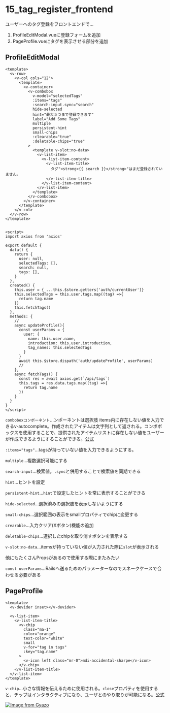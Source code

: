 # 15_tag_register_frontend

ユーザーへのタグ登録をフロントエンドで...

1. ProfileEditModal.vueに登録フォームを追加
2. PageProfile.vueにタグを表示させる部分を追加

## ProfileEditModal

```vue
<template>
  <v-row>
    <v-col cols="12">
      <template>
        <v-container>
          <v-combobox
            v-model="selectedTags"
            :items="tags"
            :search-input.sync="search"
            hide-selected
            hint="最大５つまで登録できます"
            label="Add Some Tags"
            multiple
            persistent-hint
            small-chips
            :clearable="true"
            :deletable-chips="true"
          >
            <template v-slot:no-data>
              <v-list-item>
                <v-list-item-content>
                  <v-list-item-title>
                    タグ"<strong>{{ search }}</strong>"はまだ登録されていません。
                  </v-list-item-title>
                </v-list-item-content>
              </v-list-item>
            </template>
          </v-combobox>
        </v-container>
      </template>
    </v-col>
  </v-row>
</template>


<script>
import axios from 'axios'

export default {
  data() {
    return {
      user: null,
      selectedTags: [],
      search: null,
      tags: [],
    }
  },
  created() {
    this.user = { ...this.$store.getters['auth/currentUser']}
    this.selectedTags = this.user.tags.map((tag) =>{
      return tag.name
    })
    this.fetchTags()
  },
  methods: {
    //
    async updateProfile(){
      const userParams = {
        user: {
          name: this.user.name,
          introduction: this.user.introduction,
          tag_names: this.selectedTags
        }
      }
      await this.$store.dispath('auth/updateProfile', userParams)
      //
    },
    async fetchTags() {
      const res = await axios.get(`/api/tags`)
      this.tags = res.data.tags.map((tag) =>{
        return tag.name
      })
    }
  }
}
</script>
```

`comboboxコンポーネント`...ンポーネントは選択肢 items内に存在しない値を入力できるv-autocomplete。作成されたアイテムは文字列として返される。コンボボックスを使用することで、提供されたアイテムリストに存在しない値をユーザーが作成できるようにすることができる。[公式](https://vuetifyjs.com/ja/components/combobox/)

`:items="tags"`...tagsが持っていない値を入力できるようにする。

`multiple`...複数選択可能にする

`search-input`...検索値。`.sync`と併用することで検索値を同期できる

`hint`...ヒントを設定

`persistent-hint`...`hint`で設定したヒントを常に表示することができる

`hide-selected`...選択済みの選択肢を表示しないようにする

`small-chips`...選択範囲の表示をsmallプロパティでchipに変更する

`crearable`...入力クリア(Xボタン)機能の追加

`deletable-chips`...選択したchipを取り消すボタンを表示する

`v-slot:no-data`...itemsが持っていない値が入力された際に`slot`が表示される

他にもたくさんPropsがあるので使用する際にまたみたい

`const userParams`...Railsへ送るためのパラメーターなのでスネークケースで合わせる必要がある

## PageProfile

```vue
<template>
  <v-devider inset></v-devider>

  <v-list-item>
    <v-list-item-title>
      <v-chip
        class="ma-1"
        color="orange"
        text-color="white"
        small
        v-for="tag in tags"
        :key="tag.name"
      >
        <v-icon left class="mr-0">mdi-accidental-sharpe</v-icon>
      </v-chip>
    </v-list-item-title>
  </v-list-item>
</template>
```

`v-chip`...小さな情報を伝えるために使用される。`close`プロパティを使用すると、チップはインタラクティブになり、ユーザとのやり取りが可能になる。[公式](https://vuetifyjs.com/ja/components/chips/)

[![Image from Gyazo](https://i.gyazo.com/0b2a31531db1faf417066bb698750465.png)](https://gyazo.com/0b2a31531db1faf417066bb698750465)
